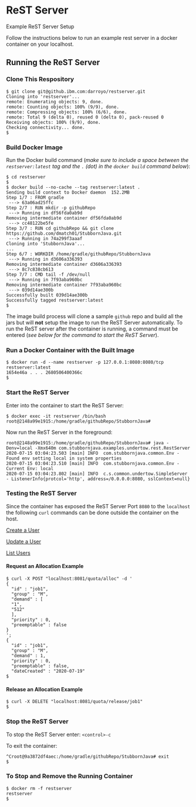 # ReST Server
Example ReST Server Setup

Follow the instructions below to run an example rest server in a docker container on your localhost.

## Running the ReST Server
### Clone This Respository
```
$ git clone git@github.ibm.com:darroyo/restserver.git
Cloning into 'restserver'...
remote: Enumerating objects: 9, done.
remote: Counting objects: 100% (9/9), done.
remote: Compressing objects: 100% (6/6), done.
remote: Total 9 (delta 0), reused 0 (delta 0), pack-reused 0
Receiving objects: 100% (9/9), done.
Checking connectivity... done.
$
```

### Build Docker Image

Run the Docker build command (*make sure to include a space between the `restserver:latest` tag and the `.` (dot) in the `docker build` command below*): 
```
$ cd restserver
$
$ docker build --no-cache --tag restserver:latest .
Sending build context to Docker daemon  152.2MB
Step 1/7 : FROM gradle
 ---> 63a06ad25ffc
Step 2/7 : RUN mkdir -p githubRepo
 ---> Running in df56fda0ab9d
Removing intermediate container df56fda0ab9d
 ---> cc48122be5fe
Step 3/7 : RUN cd githubRepo && git clone https://github.com/dmatch01/StubbornJava.git
 ---> Running in 74a299f3aaaf
Cloning into 'StubbornJava'...
...
Step 6/7 : WORKDIR /home/gradle/githubRepo/StubbornJava
 ---> Running in d3606a336393
Removing intermediate container d3606a336393
 ---> 8c7c838cb613
Step 7/7 : CMD tail -f /dev/null
 ---> Running in 7f93aba960bc
Removing intermediate container 7f93aba960bc
 ---> 039d14ae300b
Successfully built 039d14ae300b
Successfully tagged restserver:latest
$
```
The image build process will clone a sample `github` repo and build all the jars but will __not__ setup the image to run the ReST Server automatically.  To run the ReST server after the container is running, a command must be entered (*see below for the command to start the ReST Server*).

### Run a Docker Container with the Built Image

```
$ docker run -d --name restserver -p 127.0.0.1:8080:8080/tcp restserver:latest
1654e46a . . . 2680506400366c
$
```
### Start the ReST Server
Enter into the container to start the ReST Server:
```
$ docker exec -it restserver /bin/bash 
root@2148a99e1915:/home/gradle/githubRepo/StubbornJava#
```
Now run the ReST Server in the foreground:
```
root@2148a99e1915:/home/gradle/githubRepo/StubbornJava# java -Denv=local -Xmx640m com.stubbornjava.examples.undertow.rest.RestServer
2020-07-15 03:04:23.503 [main] INFO  com.stubbornjava.common.Env - Found env setting local in system properties
2020-07-15 03:04:23.510 [main] INFO  com.stubbornjava.common.Env - Current Env: local
2020-07-15 03:04:23.802 [main] INFO  c.s.common.undertow.SimpleServer - ListenerInfo{protcol='http', address=/0.0.0.0:8080, sslContext=null}
```
### Testing the ReST Server
Since the container has exposed the ReST Server Port `8080` to the `localhost` the following `curl` commands can be done outside the container on the host.

[Create a User](https://www.stubbornjava.com/posts/lightweight-embedded-java-rest-server-without-a-framework#create-user)

[Update a User](https://www.stubbornjava.com/posts/lightweight-embedded-java-rest-server-without-a-framework#update-user)

[List Users](https://www.stubbornjava.com/posts/lightweight-embedded-java-rest-server-without-a-framework#list-users)

#### Request an Allocation Example
```
$ curl -X POST "localhost:8081/quota/alloc" -d '
{
  "id" : "job1",
  "group" : "M",
  "demand" : [
  "1",
  "512"
  ],
  "priority" : 0,
  "preemptable" : false
}
';
{
  "id" : "job1",
  "group" : "M",
  "demand" : 1,
  "priority" : 0,
  "preemptable" : false,
  "dateCreated" : "2020-07-19"
$
```
#### Release an Allocation Example
```
$ curl -X DELETE "localhost:8081/quota/release/job1"
$
```

### Stop the ReST Server

To stop the ReST Server enter:
`<control>-c`

To exit the container:
```
^Croot@9a3872df4aec:/home/gradle/githubRepo/StubbornJava# exit
$
```

### To Stop and Remove the Running Container
```
$ docker rm -f restserver
restserver
$
```
